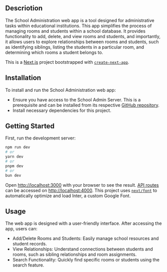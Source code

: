 ## Descriotion
The School Administration web app is a tool designed for administrative tasks within educational institutions. This app simplifies the process of managing rooms and students within a school database. It provides functionality to add, delete, and view rooms and students, and importantly, it allows users to explore relationships between rooms and students, such as identifying siblings, listing the students in a particular room, and determining which rooms a student belongs to.

This is a [Next.js](https://nextjs.org/) project bootstrapped with [`create-next-app`](https://github.com/vercel/next.js/tree/canary/packages/create-next-app).

## Installation
To install and run the School Administration web app:
* Ensure you have access to the School Admin Server. This is a prerequisite and can be installed from its respective [GitHub repository](https://github.com/franciscofox/school-administration-server).
* Install necessary dependencies for this project.

## Getting Started
First, run the development server:

```bash
npm run dev
# or
yarn dev
# or
pnpm dev
# or
bun dev
```

Open [http://localhost:3000](http://localhost:3000) with your browser to see the result.
[API routes](https://nextjs.org/docs/api-routes/introduction) can be accessed on [http://localhost:4000](http://localhost:4000). 
This project uses [`next/font`](https://nextjs.org/docs/basic-features/font-optimization) to automatically optimize and load Inter, a custom Google Font.

## Usage
The web app is designed with a user-friendly interface. After accessing the app, users can:
* Add/Delete Rooms and Students: Easily manage school resources and student records.
* View Relationships: Understand connections between students and rooms, such as sibling relationships and room assignments.
* Search Functionality: Quickly find specific rooms or students using the search feature.
